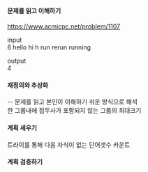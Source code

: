 #### 문제를 읽고 이해하기
https://www.acmicpc.net/problem/1107

input</br>
6
hello
hi
h
run
rerun
running

output</br>
4

#### 재정의와 추상화<br>
-- 문제를 읽고 본인이 이해하기 쉬운 방식으로 해석<br>
한 그룹내에 접두사가 포함되지 않는 그룹의 최대크기 

#### 계획 세우기<br>
트라이를 통해 다음 자식이 없는 단어갯수 카운트

#### 계획 검증하기
